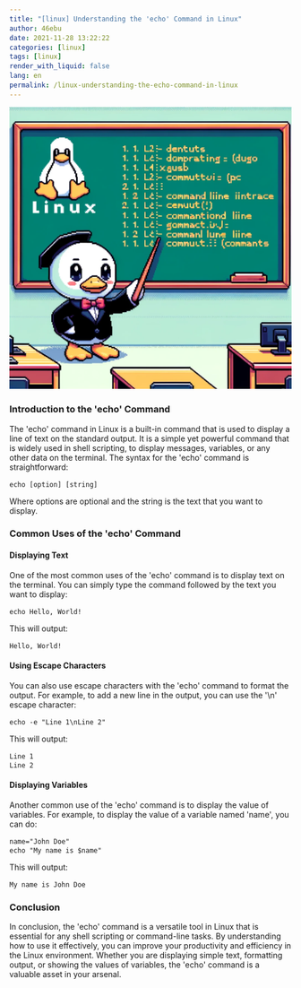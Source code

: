 ```yaml
---
title: "[linux] Understanding the 'echo' Command in Linux"
author: 46ebu
date: 2021-11-28 13:22:22 
categories: [linux]
tags: [linux]
render_with_liquid: false
lang: en
permalink: /linux-understanding-the-echo-command-in-linux
---
```


![Intro](/assets/img/post/linux.png)
### Introduction to the 'echo' Command
The 'echo' command in Linux is a built-in command that is used to display a line of text on the standard output. It is a simple yet powerful command that is widely used in shell scripting, to display messages, variables, or any other data on the terminal. The syntax for the 'echo' command is straightforward: 

```
echo [option] [string]
```
Where options are optional and the string is the text that you want to display.

### Common Uses of the 'echo' Command
#### Displaying Text
One of the most common uses of the 'echo' command is to display text on the terminal. You can simply type the command followed by the text you want to display:

```
echo Hello, World!
```
This will output:
```
Hello, World!
```
#### Using Escape Characters
You can also use escape characters with the 'echo' command to format the output. For example, to add a new line in the output, you can use the '\n' escape character:

```
echo -e "Line 1\nLine 2"
```
This will output:
```
Line 1
Line 2
```

#### Displaying Variables
Another common use of the 'echo' command is to display the value of variables. For example, to display the value of a variable named 'name', you can do:

```
name="John Doe"
echo "My name is $name"
```
This will output:
```
My name is John Doe
```

### Conclusion
In conclusion, the 'echo' command is a versatile tool in Linux that is essential for any shell scripting or command-line tasks. By understanding how to use it effectively, you can improve your productivity and efficiency in the Linux environment. Whether you are displaying simple text, formatting output, or showing the values of variables, the 'echo' command is a valuable asset in your arsenal.